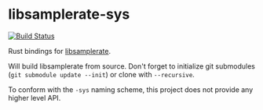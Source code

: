 # libsamplerate-sys

[![Build Status](https://travis-ci.org/Prior99/libsamplerate-sys.svg?branch=master)](https://travis-ci.org/Prior99/libsamplerate-sys)

Rust bindings for [libsamplerate](http://www.mega-nerd.com/SRC/api.html).

Will build libsamplerate from source. Don't forget to initialize git submodules (`git submodule update --init`) or clone with `--recursive`.

To conform with the `-sys` naming scheme, this project does not provide any higher level API.
